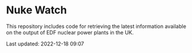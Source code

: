 # Nuke Watch

This repository includes code for retrieving the latest information available on the output of EDF nuclear power plants in the UK.

Last updated: 2022-12-18 09:07